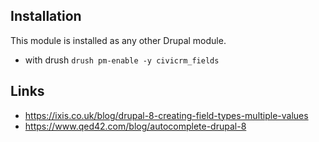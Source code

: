 ## Installation
This module is installed as any other Drupal module.

- with drush
```drush pm-enable -y civicrm_fields```

## Links
- https://ixis.co.uk/blog/drupal-8-creating-field-types-multiple-values
- https://www.qed42.com/blog/autocomplete-drupal-8
